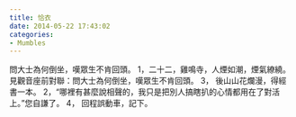 ```yaml
---
title: 恰衣
date: 2014-05-22 17:43:02
categories:
- Mumbles
---
```

問大士為何倒坐，嘆眾生不肯回頭。
1，二十二，雞鳴寺，人煙如潮，煙氣繚繞。見觀音座前對聯：問大士為何倒坐，嘆眾生不肯回頭。
3， 後山山花爛漫，得經書一本。
2，“哪裡有甚麼說相聲的，我只是把別人搞瞎扒的心情都用在了對活上。”您自謙了。
4， 回程誤動車，記下。